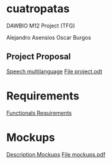 # cuatropatas
DAWBIO M12 Project (TFG)

Alejandro Asensios
Oscar Burgos

## Project Proposal
[Speech multilanguage](/project-proposal/speech-multilanguage.txt)
[File project.odt](/project-proposal/project.odt)

# Requirements
[Functionals Requirements](/project-proposal/requirements/functional-requirements.md)

# Mockups
[Description Mockups](/project-proposal/mockups/description.md)
[File mockups.pdf](/project-proposal/mockups/mockups.pdf)

